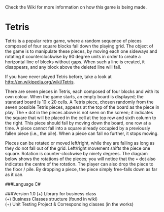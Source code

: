 Check the Wiki for more information on how this game is being made.

# Tetris
Tetris is a popular retro game, where a random sequence of pieces composed of four square blocks fall down the playing grid. 
The object of the game is to manipulate these pieces, by moving each one sideways and rotating it counterclockwise by 90 degree 
units in order to create a horizontal line of blocks without gaps. When such a line is created, it disappears, and any block above 
the deleted line will fall. 

If you have never played Tetris before, take a look at http://en.wikipedia.org/wiki/Tetris.


There are seven pieces in Tetris, each composed of four blocks and with its own colour. When the game starts, an empty board is 
displayed; the standard board is 10 x 20 cells. A Tetris piece, chosen randomly from the seven possible Tetris pieces, appears at 
the top of the board as the piece in play. The • dot in the pieces above is not seen on the screen; it indicates the square that will 
be placed in the cell at the top row and sixth column to the right. This piece should fall by moving down the board, one row at a time. 
A piece cannot fall into a square already occupied by a previously fallen piece (i.e., the pile). When a piece can fall no further, it 
stops moving. 

Pieces can be rotated or moved left/right, while they are falling as long as they do not fall out of the grid. Left/right movement 
shifts the piece one square. Rotation is counter-clockwise by ninety degrees. The diagram below shows the rotations of the pieces; 
you will notice that the • dot also indicates the centre of the rotation. The player can also drop the piece to the floor / pile. 
By dropping a piece, the piece simply free-falls down as far as it can.

###Language
C#

###Version 1.0
(+) Library for business class  
(+) Business Classes structure (found in wiki)  
(+) Unit Testing Project & Corresponding classes (in the works)  

